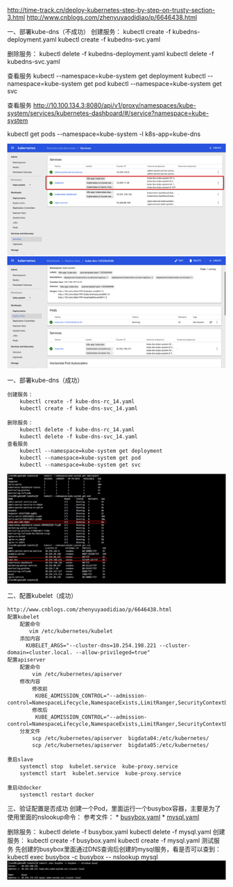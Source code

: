 http://time-track.cn/deploy-kubernetes-step-by-step-on-trusty-section-3.html
http://www.cnblogs.com/zhenyuyaodidiao/p/6646438.html

一、部署kube-dns（不成功）
创建服务：
    kubectl create -f kubedns-deployment.yaml
    kubectl create -f kubedns-svc.yaml

删除服务：
    kubectl delete -f kubedns-deployment.yaml
    kubectl delete -f kubedns-svc.yaml

查看服务
    kubectl --namespace=kube-system get deployment
    kubectl --namespace=kube-system get pod
    kubectl --namespace=kube-system get svc


查看服务
http://10.100.134.3:8080/api/v1/proxy/namespaces/kube-system/services/kubernetes-dashboard/#/service?namespace=kube-system

kubectl get pods --namespace=kube-system -l k8s-app=kube-dns


![](images/Snip20170919_3.png)
![](images/Snip20170919_5.png)


一、部署kube-dns（成功）
```
创建服务：
    kubectl create -f kube-dns-rc_14.yaml 
    kubectl create -f kube-dns-svc_14.yaml

删除服务：
    kubectl delete -f kube-dns-rc_14.yaml 
    kubectl delete -f kube-dns-svc_14.yaml
查看服务
    kubectl --namespace=kube-system get deployment
    kubectl --namespace=kube-system get pod
    kubectl --namespace=kube-system get svc
```
 ![](images/Snip20170919_17.png)

    
    
   
二、配置kubelet（成功）
```
http://www.cnblogs.com/zhenyuyaodidiao/p/6646438.html
配置kubelet
    配置命令
       vim /etc/kubernetes/kubelet 
    添加内容
      KUBELET_ARGS="--cluster-dns=10.254.198.221 --cluster-domain=cluster.local. --allow-privileged=true"
配置apiserver 
    配置命令
        vim /etc/kubernetes/apiserver 
    修改内容
        修改前
         KUBE_ADMISSION_CONTROL="--admission-control=NamespaceLifecycle,NamespaceExists,LimitRanger,SecurityContextDeny,ServiceAccount,ResourceQuota"
        修改后
         KUBE_ADMISSION_CONTROL="--admission-control=NamespaceLifecycle,NamespaceExists,LimitRanger,SecurityContextDeny,ResourceQuota"
    分发文件
        scp /etc/kubernetes/apiserver  bigdata04:/etc/kubernetes/
        scp /etc/kubernetes/apiserver  bigdata05:/etc/kubernetes/

重启slave
    systemctl stop  kubelet.service  kube-proxy.service
    systemctl start  kubelet.service  kube-proxy.service

重启动docker
    systemctl restart docker

```
   
三、验证配置是否成功
创建一个Pod，里面运行一个busybox容器，主要是为了使用里面的nslookup命令：
参考文件：
    * [busybox.yaml](yml/busybox.yaml)
    * [mysql.yaml](yml/mysql.yaml)

删除服务：
    kubectl delete -f busybox.yaml
    kubectl delete -f mysql.yaml
创建服务：
    kubectl create -f busybox.yaml
    kubectl create -f mysql.yaml
测试服务
    先创建的busybox里面通过DNS查询后创建的mysql服务，看是否可以查到：
    kubectl exec busybox -c busybox -- nslookup mysql
    ![](images/Snip20170919_16.png)
    
    





